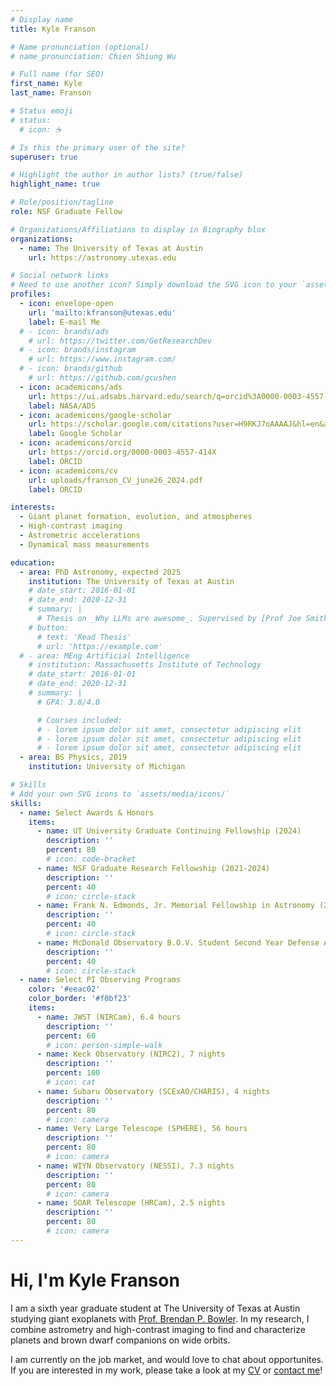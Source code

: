 ```yaml
---
# Display name
title: Kyle Franson

# Name pronunciation (optional)
# name_pronunciation: Chien Shiung Wu

# Full name (for SEO)
first_name: Kyle
last_name: Franson

# Status emoji
# status:
  # icon: ☕️

# Is this the primary user of the site?
superuser: true

# Highlight the author in author lists? (true/false)
highlight_name: true

# Role/position/tagline
role: NSF Graduate Fellow

# Organizations/Affiliations to display in Biography blox
organizations:
  - name: The University of Texas at Austin
    url: https://astronomy.utexas.edu

# Social network links
# Need to use another icon? Simply download the SVG icon to your `assets/media/icons/` folder.
profiles:
  - icon: envelope-open
    url: 'mailto:kfranson@utexas.edu'
    label: E-mail Me
  # - icon: brands/ads
    # url: https://twitter.com/GetResearchDev
  # - icon: brands/instagram
    # url: https://www.instagram.com/
  # - icon: brands/github
    # url: https://github.com/gcushen
  - icon: academicons/ads 
    url: https://ui.adsabs.harvard.edu/search/q=orcid%3A0000-0003-4557-414X&sort=date%20desc%2C%20bibcode%20desc&p_=0/
    label: NASA/ADS
  - icon: academicons/google-scholar
    url: https://scholar.google.com/citations?user=H9RKJ7oAAAAJ&hl=en&authuser=1/
    label: Google Scholar
  - icon: academicons/orcid
    url: https://orcid.org/0000-0003-4557-414X
    label: ORCID
  - icon: academicons/cv
    url: uploads/franson_CV_june26_2024.pdf
    label: ORCID

interests:
  - Giant planet formation, evolution, and atmospheres
  - High-contrast imaging
  - Astrometric accelerations 
  - Dynamical mass measurements

education:
  - area: PhD Astronomy, expected 2025
    institution: The University of Texas at Austin
    # date_start: 2016-01-01
    # date_end: 2020-12-31
    # summary: |
      # Thesis on _Why LLMs are awesome_. Supervised by [Prof Joe Smith](https://example.com). Presented papers at 5 IEEE conferences with the contributions being published in 2 Springer journals.
    # button:
      # text: 'Read Thesis'
      # url: 'https://example.com'
  # - area: MEng Artificial Intelligence
    # institution: Massachusetts Institute of Technology
    # date_start: 2016-01-01
    # date_end: 2020-12-31
    # summary: |
      # GPA: 3.8/4.0

      # Courses included:
      # - lorem ipsum dolor sit amet, consectetur adipiscing elit
      # - lorem ipsum dolor sit amet, consectetur adipiscing elit
      # - lorem ipsum dolor sit amet, consectetur adipiscing elit
  - area: BS Physics, 2019
    institution: University of Michigan

# Skills
# Add your own SVG icons to `assets/media/icons/`
skills:
  - name: Select Awards & Honors
    items:
      - name: UT University Graduate Continuing Fellowship (2024)
        description: ''
        percent: 80
        # icon: code-bracket
      - name: NSF Graduate Research Fellowship (2021-2024)
        description: ''
        percent: 40
        # icon: circle-stack
      - name: Frank N. Edmonds, Jr. Memorial Fellowship in Astronomy (2021)
        description: ''
        percent: 40
        # icon: circle-stack
      - name: McDonald Observatory B.O.V. Student Second Year Defense Award (2021)
        description: ''
        percent: 40
        # icon: circle-stack
  - name: Select PI Observing Programs
    color: '#eeac02'
    color_border: '#f0bf23'
    items:
      - name: JWST (NIRCam), 6.4 hours
        description: ''
        percent: 60
        # icon: person-simple-walk
      - name: Keck Observatory (NIRC2), 7 nights
        description: ''
        percent: 100
        # icon: cat
      - name: Subaru Observatory (SCExAO/CHARIS), 4 nights
        description: ''
        percent: 80
        # icon: camera
      - name: Very Large Telescope (SPHERE), 56 hours
        description: ''
        percent: 80
        # icon: camera
      - name: WIYN Observatory (NESSI), 7.3 nights
        description: ''
        percent: 80
        # icon: camera
      - name: SOAR Telescope (HRCam), 2.5 nights
        description: ''
        percent: 80
        # icon: camera
---
```


# Hi, I'm Kyle Franson

I am a sixth year graduate student at The University of Texas at Austin studying giant exoplanets with [Prof. Brendan P. Bowler](https://www.as.utexas.edu/~bpbowler/). In my research, I combine astrometry and high-contrast imaging to find and characterize planets and brown dwarf companions on wide orbits.

I am currently on the job market, and would love to chat about opportunites. If you are interested in my work, please take a look at my [CV](uploads/franson_CV_june26_2024.pdf) or [contact me](mailto:kfranson@utexas.edu)!